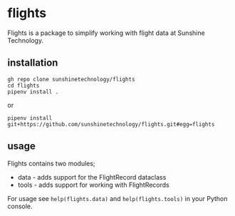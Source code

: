 # flights

Flights is a package to simplify working with flight data at Sunshine Technology.

## installation
```
gh repo clone sunshinetechnology/flights
cd flights
pipenv install .
```
or
```
pipenv install git+https://github.com/sunshinetechnology/flights.git#egg=flights
```

## usage
Flights contains two modules;
 - data - adds support for the FlightRecord dataclass
 - tools - adds support for working with FlightRecords

For usage see `help(flights.data)` and `help(flights.tools)` in your Python console.